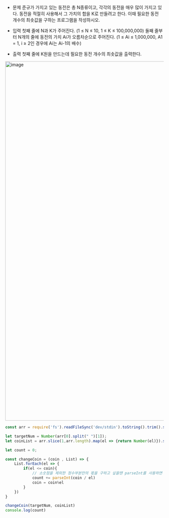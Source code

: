 - 문제
준규가 가지고 있는 동전은 총 N종류이고, 각각의 동전을 매우 많이 가지고 있다.
동전을 적절히 사용해서 그 가치의 합을 K로 만들려고 한다. 이때 필요한 동전 개수의 최솟값을 구하는 프로그램을 작성하시오.

- 입력
첫째 줄에 N과 K가 주어진다. (1 ≤ N ≤ 10, 1 ≤ K ≤ 100,000,000)
둘째 줄부터 N개의 줄에 동전의 가치 Ai가 오름차순으로 주어진다. (1 ≤ Ai ≤ 1,000,000, A1 = 1, i ≥ 2인 경우에 Ai는 Ai-1의 배수)

- 출력
첫째 줄에 K원을 만드는데 필요한 동전 개수의 최솟값을 출력한다.

<img width="1142" alt="image" src="https://user-images.githubusercontent.com/89199949/213617661-944299e6-7ddb-4858-beb1-1a60699ffdfe.png">


```js
const arr = require('fs').readFileSync('dev/stdin').toString().trim().split("\n");

let targetNum = Number(arr[0].split(" ")[1]);
let coinList = arr.slice(1,arr.length).map(el => {return Number(el)}).sort((a,b) => {return b-a});

let count = 0;

const changeCoin = (coin , List) => {
    List.forEach(el => {
        if(el <= coin){
            // 소숫점을 제외한 정수부분만의 몫을 구하고 싶을땐 parseInt를 사용하면 된다.
            count += parseInt(coin / el)
            coin = coin%el
        }
    })
}

changeCoin(targetNum, coinList)
console.log(count)
```

